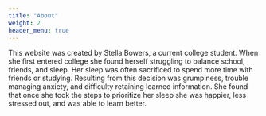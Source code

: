 ```yaml
---
title: "About"
weight: 2
header_menu: true
---
```


This website was created by Stella Bowers, a current college student. When she first entered college she found herself struggling to balance school, friends, and sleep. Her sleep was often sacrificed to spend more time with friends or studying. Resulting from this decision was grumpiness, trouble managing anxiety, and difficulty retaining learned information. She found that once she took the steps to prioritize her sleep she was happier, less stressed out, and was able to learn better. 
